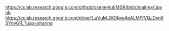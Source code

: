 https://colab.research.google.com/github/csemehul/MSR/blob/main/p4.ipynb
https://colab.research.google.com/drive/1_aVuM_OORpw4pALMFfVQJDvn5SYnvGR_?usp=sharing

